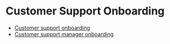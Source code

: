 # Customer Support Onboarding

- [Customer support onboarding](customer-support-onboarding.md)
- [Customer support manager onboarding](customer-support-manager-onboarding.md)